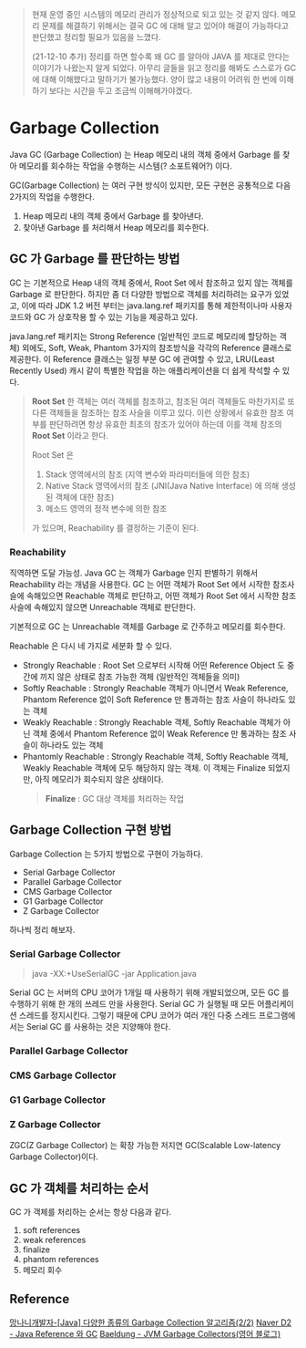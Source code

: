 > 현재 운영 중인 시스템의 메모리 관리가 정상적으로 되고 있는 것 같지 않다.
> 메모리 문제를 해결하기 위해서는 결국 GC 에 대해 알고 있어야 해결이 가능하다고 판단했고
> 정리할 필요가 있음을 느꼈다.
> 
> (21-12-10 추가)
> 정리를 하면 할수록 왜 GC 를 알아야 JAVA 를 제대로 안다는 이야기가 나왔는지 알게 되었다.
> 아무리 글들을 읽고 정리를 해봐도 스스로가 GC 에 대해 이해했다고 말하기가 불가능했다.
> 양이 많고 내용이 어려워 한 번에 이해하기 보다는 시간을 두고 조금씩 이해해가야겠다.

# Garbage Collection

Java GC (Garbage Collection) 는 Heap 메모리 내의 객체 중에서 Garbage 를 찾아 메모리를 회수하는 작업을 수행하는 시스템(? 소포트웨어?) 이다.

GC(Garbage Collection) 는 여러 구현 방식이 있지만, 모든 구현은 공통적으로 다음 2가지의 작업을 수행한다.

1. Heap 메모리 내의 객체 중에서 Garbage 를 찾아낸다.
2. 찾아낸 Garbage 를 처리해서 Heap 메모리를 회수한다.


## GC 가 Garbage 를 판단하는 방법

GC 는 기본적으로 Heap 내의 객체 중에서, Root Set 에서 참조하고 있지 않는 객체를 Garbage 로 판단한다.
하지만 좀 더 다양한 방법으로 객체를 처리하려는 요구가 있었고, 이에 따라 JDK 1.2 버전 부터는 java.lang.ref 패키지를 통해
제한적이나마 사용자 코드와 GC 가 상호작용 할 수 있는 기능을 제공하고 있다.

java.lang.ref 패키지는 Strong Reference (일반적인 코드로 메모리에 할당하는 객체) 외에도, Soft, Weak, Phantom 3가지의 참조방식을  각각의 Reference 클래스로 제공한다. 
이 Reference 클래스는 일정 부분 GC 에 관여할 수 있고, LRU(Least Recently Used) 캐시 같이 특별한 작업을 하는 애플리케이션을 더 쉽게 작석할 수 있다.

> **Root Set**
> 한 객체는 여러 객체를 참조하고, 참조된 여러 객체들도 마찬가지로 또다른 객체들을 참조하는 참조 사슬을 이루고 있다.
> 이런 상황에서 유효한 참조 여부를 판단하려면 항상 유효한 최초의 참조가 있어야 하는데 이를 객체 참조의 **Root Set** 이라고 한다.
>
> Root Set 은
> 1. Stack 영역에서의 참조 (지역 변수와 파라미터들에 의한 참조)
> 2. Native Stack 영역에서의 참조 (JNI(Java Native Interface) 에 의해 생성된 객체에 대한 참조)
> 3. 메소드 영역의 정적 변수에 의한 참조
>
> 가 있으며, Reachability 를 결정하는 기준이 된다.

### Reachability

직역하면 도달 가능성. Java GC 는 객체가 Garbage 인지 판별하기 위해서 Reachability 라는 개념을 사용한다.
GC 는 어떤 객체가 Root Set 에서 시작한 참조사슬에 속해있으면 Reachable 객체로 판단하고,
어떤 객체가 Root Set 에서 시작한 참조사슬에 속해있지 않으면 Unreachable 객체로 판단한다.

기본적으로 GC 는 Unreachable 객체를 Garbage 로 간주하고 메모리를 회수한다.

Reachable 은 다시 네 가지로 세분화 할 수 있다.
- Strongly Reachable : Root Set 으로부터 시작해 어떤 Reference Object 도 중간에 끼지 않은 상태로 참조 가능한 객체 (일반적인 객체들을 의미)
- Softly Reachable : Strongly Reachable 객체가 아니면서 Weak Reference, Phantom Reference 없이 Soft Reference 만 통과하는 참조 사슬이 하나라도 있는 객체
- Weakly Reachable : Strongly Reachable 객체, Softly Reachable 객체가 아닌 객체 중에서 Phantom Reference 없이 Weak Reference 만 통과하는 참조 사슬이 하나라도 있는 객체
- Phantomly Reachable : Strongly Reachable 객체, Softly Reachable 객체, Weakly Reachable 객체에 모두 해당하지 않는 객체. 이 객체는 Finalize 되었지만, 아직 메모리가 회수되지 않은 상태이다.
    > **Finalize** : GC 대상 객체를 처리하는 작업






 




## Garbage Collection 구현 방법

Garbage Collection 는 5가지 방법으로 구현이 가능하다.
- Serial Garbage Collector
- Parallel Garbage Collector
- CMS Garbage Collector
- G1 Garbage Collector
- Z Garbage Collector

하나씩 정리 해보자.

### Serial Garbage Collector

> java -XX:+UseSerialGC -jar Application.java

Serial GC 는 서버의 CPU 코어가 1개일 때 사용하기 위해 개발되었으며, 모든 GC 를 수행하기 위해 한 개의 쓰레드 만을 사용한다.
Serial GC 가 실행될 때 모든 어플리케이션 스레드를 정지시킨다.
그렇기 때문에 CPU 코어가 여러 개인 다중 스레드 프로그램에서는 Serial GC 를 사용하는 것은 지양해야 한다.

### Parallel Garbage Collector


### CMS Garbage Collector


### G1 Garbage Collector


### Z Garbage Collector

ZGC(Z Garbage Collector) 는 확장 가능한 저지연 GC(Scalable Low-latency Garbage Collector)이다.


## GC 가 객체를 처리하는 순서

GC 가 객체를 처리하는 순서는 항상 다음과 같다.

1. soft references
2. weak references
3. finalize
4. phantom references
5. 메모리 회수



## Reference
[망나니개발자-[Java] 다양한 종류의 Garbage Collection 알고리즘(2/2)](https://mangkyu.tistory.com/119)
[Naver D2 - Java Reference 와 GC](https://d2.naver.com/helloworld/329631)
[Baeldung - JVM Garbage Collectors(영어 블로그)](https://www.baeldung.com/jvm-garbage-collectors)
